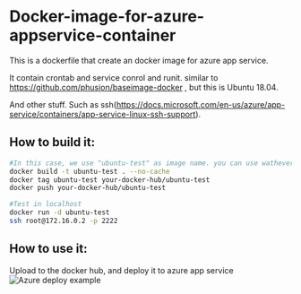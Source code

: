 # Docker-image-for-azure-appservice-container
This is a dockerfile that create an docker image for azure app service. 

It contain crontab and service conrol and runit. similar to https://github.com/phusion/baseimage-docker , but this is Ubuntu 18.04.

And other stuff. Such as ssh(https://docs.microsoft.com/en-us/azure/app-service/containers/app-service-linux-ssh-support).

## How to build it:
```bash
#In this case, we use "ubuntu-test" as image name. you can use wathever you want.
docker build -t ubuntu-test . --no-cache
docker tag ubuntu-test your-docker-hub/ubuntu-test
docker push your-docker-hub/ubuntu-test

#Test in localhost
docker run -d ubuntu-test
ssh root@172.16.0.2 -p 2222
```

## How to use it:
Upload to the docker hub, and deploy it to azure app service
![Azure deploy example](https://i.imgur.com/uox9lwO.png)
